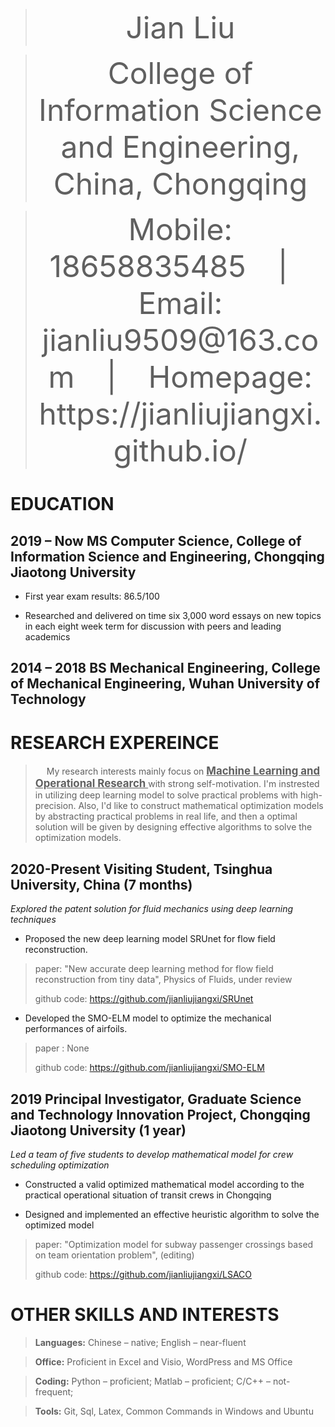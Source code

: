 >   <div align='center' ><font size='100'>Jian Liu</font></div>

>   <div align='center' ><font size='80'>College of Information Science and Engineering, China, Chongqing</font></div>
 
>   <div align='center' ><font size='80'>Mobile: 18658835485 &ensp; | &ensp; Email: jianliu9509@163.com &ensp; | &ensp; Homepage: https://jianliujiangxi.github.io/</font></div>

# EDUCATION

##  2019 – Now **MS Computer Science, College of Information Science and Engineering, Chongqing Jiaotong University**

-   First year exam results: 86.5/100

-   Researched and delivered on time six 3,000 word essays on new topics in each
    eight week term for discussion with peers and leading academics

##  2014 – 2018 **BS Mechanical Engineering, College of Mechanical Engineering, Wuhan University of Technology**

# RESEARCH EXPEREINCE

> &ensp;&ensp; My research interests mainly focus on **<big><u> Machine Learning and Operational Research </u></big>** with strong self-motivation. I'm instrested in utilizing deep learning model to solve practical problems with high-precision. Also, I'd like to construct mathematical optimization models by abstracting practical problems in real life, and then a optimal solution will be given by designing effective algorithms to solve the optimization models.
> 
## 2020-Present Visiting Student, Tsinghua University, China (7 months)

*Explored the patent solution for fluid mechanics using deep learning techniques*

-   Proposed the new deep learning model SRUnet for flow field reconstruction.
>  paper: "New accurate deep learning method for flow field reconstruction from tiny data", Physics of Fluids, under review
> 
>  github code: https://github.com/jianliujiangxi/SRUnet

-   Developed the SMO-ELM model to optimize the mechanical performances of airfoils.
>  paper : None 
>  
>  github code: https://github.com/jianliujiangxi/SMO-ELM

## 2019 Principal Investigator, Graduate Science and Technology Innovation Project, Chongqing Jiaotong University (1 year)

*Led a team of five students to develop mathematical model for crew scheduling
optimization*

-   Constructed a valid optimized mathematical model according to the practical
    operational situation of transit crews in Chongqing

-   Designed and implemented an effective heuristic algorithm to solve the
    optimized model
>  paper: "Optimization model for subway passenger crossings based on team orientation problem", (editing)
>  
>  github code: https://github.com/jianliujiangxi/LSACO

# OTHER SKILLS AND INTERESTS

>   **Languages:** Chinese – native; English – near-fluent

>   **Office:** Proficient in Excel and Visio, WordPress and MS Office

>   **Coding:** Python – proficient; Matlab – proficient; C/C++ – not-frequent;

>   **Tools:** Git, Sql, Latex, Common Commands in Windows and Ubuntu
